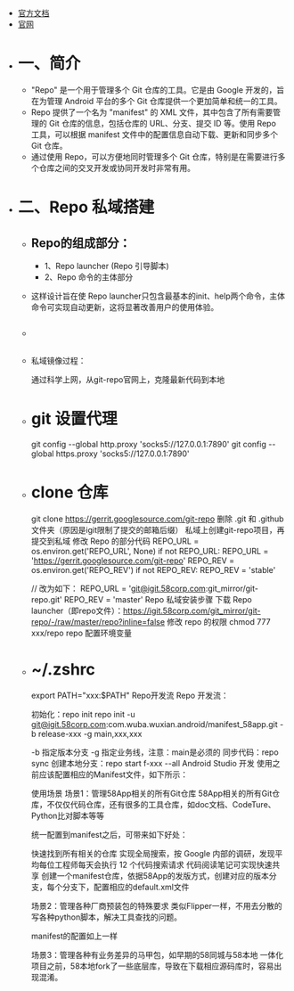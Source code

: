 - [官方文档](https://gerrit.googlesource.com/git-repo/)
- [官网](https://code.google.com/archive/p/git-repo/)
- # 一、简介
	- "Repo" 是一个用于管理多个 Git 仓库的工具。它是由 Google 开发的，旨在为管理 Android 平台的多个 Git 仓库提供一个更加简单和统一的工具。
	- Repo 提供了一个名为 "manifest" 的 XML 文件，其中包含了所有需要管理的 Git 仓库的信息，包括仓库的 URL、分支、提交 ID 等。使用 Repo 工具，可以根据 manifest 文件中的配置信息自动下载、更新和同步多个 Git 仓库。
	- 通过使用 Repo，可以方便地同时管理多个 Git 仓库，特别是在需要进行多个仓库之间的交叉开发或协同开发时非常有用。
- # 二、Repo 私域搭建
	- ## Repo的组成部分：
		- 1、Repo launcher (Repo 引导脚本)
		- 2、Repo 命令的主体部分
	- 这样设计旨在使 Repo launcher只包含最基本的init、help两个命令，主体命令可实现自动更新，这将显著改善用户的使用体验。
	- ##
	- 私域镜像过程：
	  
	  通过科学上网，从git-repo官网上，克隆最新代码到本地
	- # git 设置代理
	  git config --global http.proxy 'socks5://127.0.0.1:7890'
	  git config --global https.proxy 'socks5://127.0.0.1:7890'
	- # clone 仓库
	  git clone https://gerrit.googlesource.com/git-repo 
	  删除 .git 和 .github 文件夹（原因是igit限制了提交的邮箱后缀）
	  私域上创建git-repo项目，再提交到私域
	  修改 Repo 的部分代码
	  REPO_URL = os.environ.get('REPO_URL', None)
	  if not REPO_URL:
	   REPO_URL = 'https://gerrit.googlesource.com/git-repo'
	  REPO_REV = os.environ.get('REPO_REV')
	  if not REPO_REV:
	   REPO_REV = 'stable'
	  
	  // 改为如下：
	  REPO_URL = 'git@igit.58corp.com:git_mirror/git-repo.git'
	  REPO_REV = 'master'
	  Repo 私域安装步骤
	  下载 Repo launcher（即repo文件）：https://igit.58corp.com/git_mirror/git-repo/-/raw/master/repo?inline=false
	  修改 repo 的权限
	  chmod 777 xxx/repo
	  repo 配置环境变量
	- # ~/.zshrc
	  export PATH="xxx:$PATH"
	  Repo开发流
	  Repo 开发流：
	  
	  初始化：repo init
	  repo init -u git@igit.58corp.com:com.wuba.wuxian.android/manifest_58app.git -b release-xxx -g main,xxx,xxx
	  
	  -b 指定版本分支
	  -g 指定业务线，注意：main是必须的
	  同步代码：repo sync
	  创建本地分支：repo start f-xxx --all
	  Android Studio 开发
	  使用之前应该配置相应的Manifest文件，如下所示：
	  
	  <?xml version="1.0"?>
	  
	  <manifest>
	    <remote
	        name="58igit"
	        fetch="ssh://git@igit.58corp.com/"/>
	  
	    <default
	        revision="release-12.7.0"
	        remote="58igit"
	        sync-j="4"/>
	  
	    <!-- 存放CodeTure的项目 -->
	    <project
	        clone-depth="1"
	        name="com.wuba.wuxian.android/codeture_58app"
	        path="codeture_58app"
	        groups="main"/>
	  
	    <!-- 58App的文档项目 -->
	    <project
	        clone-depth="1"
	        name="wuxian-doc/58app"
	        path="doc_58app"
	        revision="master"
	        groups="main"/>
	  
	    <!-- docsify 文档平台项目 -->
	    <project
	        clone-depth="1"
	        name="wuxian-doc/doc_docsify"
	        path="doc_docsify"
	        revision="master"
	        groups="main"/>
	  
	    <!-- 58App的入口工程 -->
	    <project
	        clone-depth="1"
	        name="com.wuba.wuxian.android/58ClientProject"
	        path="58ClientProject"
	        groups="main"/>
	  
	    <project
	        clone-depth="1"
	        name="com.wuba.wuxian.android.main/58WuxianClient"
	        path="58ClientProject/58WuxianClient"
	        groups="main"/>
	  
	    <project
	        clone-depth="1"
	        name="com.wuba.wuxian.android.main/58TownClient"
	        path="58ClientProject/58TownClient"
	        groups="main"/>
	  
	    <project
	        clone-depth="1"
	        name="com.wuba.wuxian.android.main/58ClientHybridLib"
	        path="58ClientProject/58ClientHybridLib"
	        groups="core"/>
	  
	    <project
	        clone-depth="1"
	        name="com.wuba.wuxian.android.house/58HouseLib"
	        path="58ClientProject/58HouseLib"
	        groups="house"/>
	  
	    <!-- Hybrid sdk -->
	    <project
	        clone-depth="1"
	        name="com.wuba.wuxian.sdk/WubaHybridSDK"
	        path="58ClientProject/WubaHybridSDK"
	        groups="sdk"
	        revision="refs/tags/1.6.12"/>
	  
	  </manifest>
	  
	  使用场景
	  场景1：管理58App相关的所有Git仓库
	  58App相关的所有Git仓库，不仅仅代码仓库，还有很多的工具仓库，如doc文档、CodeTure、Python比对脚本等等
	  
	  统一配置到manifest之后，可带来如下好处：
	  
	  快速找到所有相关的仓库
	  实现全局搜索，按 Google 内部的调研，发现平均每位工程师每天会执行 12 个代码搜索请求
	  代码阅读笔记可实现快速共享
	  创建一个manifest仓库，依据58App的发版方式，创建对应的版本分支，每个分支下，配置相应的default.xml文件
	  
	  场景2：管理各种厂商预装包的特殊要求
	  类似Flipper一样，不用去分散的写各种python脚本，解决工具查找的问题。
	  
	  manifest的配置如上一样
	  
	  场景3：管理各种有业务差异的马甲包，如早期的58同城与58本地
	  一体化项目之前，58本地fork了一些底层库，导致在下载相应源码库时，容易出现混淆。